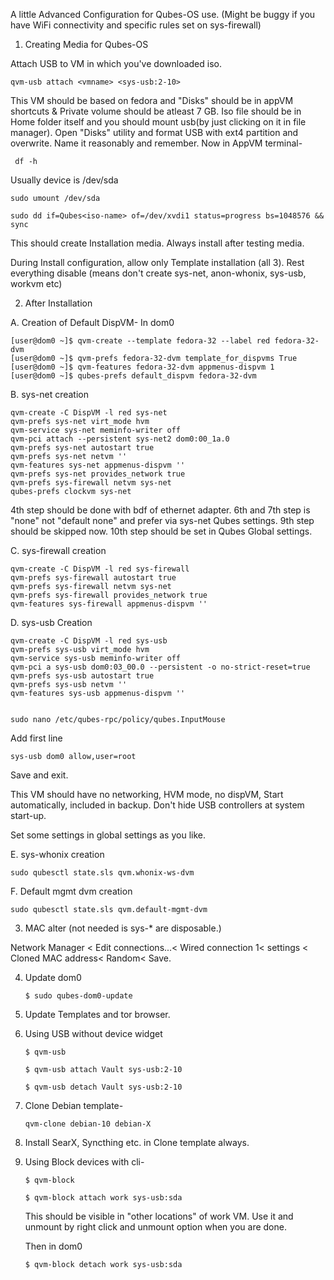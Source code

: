 A little Advanced Configuration for Qubes-OS use. (Might be buggy if you have WiFi connectivity and specific rules set on sys-firewall)

1. Creating Media for Qubes-OS

Attach USB to VM in which you've downloaded iso.

    qvm-usb attach <vmname> <sys-usb:2-10> 

This VM should be based on fedora and "Disks" should be in appVM shortcuts & Private volume should be atleast 7 GB. Iso file should be in Home folder itself and you should mount usb(by just clicking on it in file manager).
Open "Disks" utility and format USB with ext4 partition and overwrite. Name it reasonably and remember.
Now in AppVM terminal-
     
     df -h
     
Usually device is /dev/sda

    sudo umount /dev/sda
    
    sudo dd if=Qubes<iso-name> of=/dev/xvdi1 status=progress bs=1048576 && sync
    
This should create Installation media. Always install after testing media.    

During Install configuration, allow only Template installation (all 3). Rest everything disable (means don't create sys-net, anon-whonix, sys-usb, workvm etc)

2. After Installation

A. Creation of Default DispVM- In dom0

    [user@dom0 ~]$ qvm-create --template fedora-32 --label red fedora-32-dvm
    [user@dom0 ~]$ qvm-prefs fedora-32-dvm template_for_dispvms True
    [user@dom0 ~]$ qvm-features fedora-32-dvm appmenus-dispvm 1
    [user@dom0 ~]$ qubes-prefs default_dispvm fedora-32-dvm
    
B. sys-net creation

    qvm-create -C DispVM -l red sys-net
    qvm-prefs sys-net virt_mode hvm
    qvm-service sys-net meminfo-writer off
    qvm-pci attach --persistent sys-net2 dom0:00_1a.0
    qvm-prefs sys-net autostart true
    qvm-prefs sys-net netvm ''
    qvm-features sys-net appmenus-dispvm ''
    qvm-prefs sys-net provides_network true
    qvm-prefs sys-firewall netvm sys-net
    qubes-prefs clockvm sys-net
    
  4th step should be done with bdf of ethernet adapter.
  6th and 7th step is "none" not "default none" and prefer via sys-net Qubes settings.
  9th step should be skipped now. 10th step should be set in Qubes Global settings.


C. sys-firewall creation

    qvm-create -C DispVM -l red sys-firewall
    qvm-prefs sys-firewall autostart true
    qvm-prefs sys-firewall netvm sys-net
    qvm-prefs sys-firewall provides_network true
    qvm-features sys-firewall appmenus-dispvm ''


D. sys-usb Creation
    
    qvm-create -C DispVM -l red sys-usb
    qvm-prefs sys-usb virt_mode hvm
    qvm-service sys-usb meminfo-writer off
    qvm-pci a sys-usb dom0:03_00.0 --persistent -o no-strict-reset=true
    qvm-prefs sys-usb autostart true
    qvm-prefs sys-usb netvm ''
    qvm-features sys-usb appmenus-dispvm ''

    
    sudo nano /etc/qubes-rpc/policy/qubes.InputMouse
    
Add first line 

    sys-usb dom0 allow,user=root
    
Save and exit.

This VM should have no networking, HVM mode, no dispVM, Start automatically, included in backup. Don't hide USB controllers at system start-up.

Set some settings in global settings as you like.


E. sys-whonix creation

    sudo qubesctl state.sls qvm.whonix-ws-dvm
    
    
F. Default mgmt dvm creation

    sudo qubesctl state.sls qvm.default-mgmt-dvm


3. MAC alter (not needed is sys-* are disposable.)

Network Manager < Edit connections...< Wired connection 1< settings < Cloned MAC address< Random< Save.

4. Update dom0

       $ sudo qubes-dom0-update
    
5. Update Templates and tor browser.    

6. Using USB without device widget

       $ qvm-usb
    
       $ qvm-usb attach Vault sys-usb:2-10
    
       $ qvm-usb detach Vault sys-usb:2-10

7. Clone Debian template-
   
       qvm-clone debian-10 debian-X
       
8. Install SearX, Syncthing etc. in Clone template always.  

9. Using Block devices with cli-

       $ qvm-block
       
       $ qvm-block attach work sys-usb:sda
       
   This should be visible in "other locations" of work VM. Use it and unmount by right click and unmount option when you are done. 
   
   Then in dom0
   
       $ qvm-block detach work sys-usb:sda
